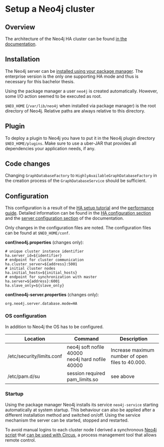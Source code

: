 # Setup a Neo4j cluster

## Overview
The architecture of the Neo4j HA cluster can be found [in the documentation](http://neo4j.com/docs/stable/ha-architecture.html).

## Installation
The Neo4j server can be [installed using your package manager](http://debian.neo4j.org/?_ga=1.174493282.1166350782.1407319663). The enterprise version is the only one supporting HA mode and thus is necessary for this bachelor thesis.

Using the package manager a user `neo4j` is created automatically. However, some I/O action seemed to be executed as root.

`$NEO_HOME` (`/var/lib/neo4j` when installed via package manager) is the root directory of Neo4j. Relative paths are always relative to this directory.

## Plugin
To deploy a plugin to Neo4j you have to put it in the Neo4j plugin directory `$NEO_HOME/plugins`.
Make sure to use a uber-JAR that provides all dependencies your application needs, if any.

## Code changes
Changing `GraphDatabaseFactory` to `HighlyAvailableGraphDatabaseFactory` in the creation process of the `GraphDatabaseService` should be sufficient.

## Configuration
This configuration is a result of the [HA setup tutorial](http://neo4j.com/docs/stable/ha-setup-tutorial.html) and the [performance guide](http://docs.neo4j.org/chunked/stable/performance-guide.html).
Detailed information can be found in the [HA configuration section](http://neo4j.com/docs/stable/ha-configuration.html) and the [server configuration section](http://neo4j.com/docs/stable/server-configuration.html) of the documentation.

Only changes in the configuration files are noted.
The configuration files can be found at `$NEO_HOME/conf`.

**conf/neo4j.properties** (changes only):

    # unique cluster instance identifier
    ha.server_id=${identifier}
    # endpoint for cluster communication
    ha.cluster_server=${address}:5001
    # initial cluster nodes
    ha.initial_hosts=${initial_hosts}
    # endpoint for synchronization with master
    ha.server=${address}:6001
    ha.slave_only=${slave_only}

**conf/neo4j-server.properties** (changes only):

    org.neo4j.server.database.mode=HA

### OS configuration
In addition to Neo4j the OS has to be configured.

| Location | Command | Description |
| -------- | ------- | ----------- |
| /etc/security/limits.conf | neo4j  soft  nofile  40000<br>neo4j  hard  nofile  40000 | Increase maximum number of open files to 40.000. |
| /etc/pam.d/su | session required pam_limits.so | see above |

### Startup
Using the package manager Neo4j installs its service `neo4j-service` starting automatically at system startup.
This behaviour can also be applied after a different installation method and switched on/off.
Using the service mechanism the server can be started, stopped and restarted.

To avoid manual logins to each cluster node I derived a synchronous [Neo4j script](src/main/resources/neo4j-circus.sh) that [can be used with Circus](../../wiki/Control-Neo4j-via-process-management-tool-Circus), a process management tool that allows remote control.

